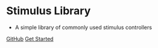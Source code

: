 # Stimulus Library
- A simple library of commonly used stimulus controllers

[GitHub](https://github.com/docsifyjs/docsify/)
[Get Started](#installation)
